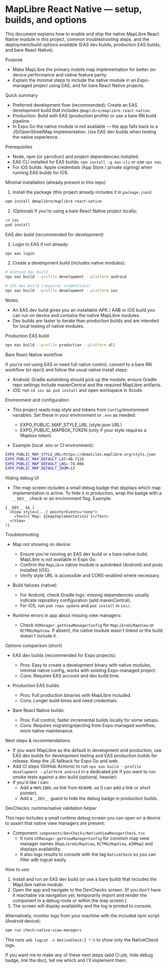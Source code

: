 # MapLibre React Native — setup, builds, and options

This document explains how to enable and ship the native MapLibre React Native module in this project, common troubleshooting steps, and the deployment/build options available (EAS dev builds, production EAS builds, and bare React Native).

Purpose
- Make MapLibre the primary mobile map implementation for better on-device performance and native feature parity.
- Explain the minimal steps to include the native module in an Expo-managed project using EAS, and for bare React Native projects.

Quick summary
- Preferred development flow (recommended): Create an EAS development build that includes `@maplibre/maplibre-react-native`.
- Production: Build with EAS (production profile) or use a bare RN build pipeline.
- In Expo Go the native module is not available — the app falls back to a JS/OpenStreetMap implementation. Use EAS dev builds when testing the native experience.

Prerequisites
- Node, npm (or yarn/bun) and project dependencies installed.
- EAS CLI installed for EAS builds: `npm install -g eas-cli` or use `npx eas`.
- For iOS builds: Apple credentials (App Store / private signing) when running EAS builds for iOS.

Minimal installation (already present in this repo)

1. Install the package (this project already includes it in `package.json`):

```bash
npm install @maplibre/maplibre-react-native
```

2. (Optional) If you're using a bare React Native project locally:

```bash
cd ios
pod install
```

EAS dev build (recommended for development)

1. Login to EAS if not already:

```bash
npx eas login
```

2. Create a development build (includes native modules):

```bash
# Android dev build
npx eas build --profile development --platform android

# iOS dev build (requires credentials)
npx eas build --profile development --platform ios
```

Notes:
- An EAS dev build gives you an installable APK / AAB or iOS build you can run on device and contains the native MapLibre modules.
- Dev builds are faster to iterate than production builds and are intended for local testing of native modules.

Production EAS build

```bash
npx eas build --profile production --platform all
```

Bare React Native workflow

If you're not using EAS or need full native control, convert to a bare RN workflow (or eject) and follow the usual native install steps:

- Android: Gradle autolinking should pick up the module; ensure Gradle repo settings include mavenCentral and the required MapLibre artifacts.
- iOS: run `cd ios && pod install` and open workspace in Xcode.

Environment and configuration

- This project reads map style and tokens from `Config`/environment variables. Set these in your environment or `.env` as needed:

  - EXPO_PUBLIC_MAP_STYLE_URL (style.json URL)
  - EXPO_PUBLIC_MAPBOX_TOKEN (only if your style requires a Mapbox token)

- Example (local .env or CI environment):

```bash
EXPO_PUBLIC_MAP_STYLE_URL=https://demotiles.maplibre.org/style.json
EXPO_PUBLIC_MAP_DEFAULT_LAT=40.7128
EXPO_PUBLIC_MAP_DEFAULT_LNG=-74.006
EXPO_PUBLIC_MAP_DEFAULT_ZOOM=13
```

Hiding debug UI

- The map screen includes a small debug badge that displays which map implementation is active. To hide it in production, wrap the badge with a `__DEV__` check or an environment flag. Example:

```tsx
{__DEV__ && (
  <View style={...} pointerEvents="none">
    <Text>{`Map: ${mapImplementation}`}</Text>
  </View>
)}
```

Troubleshooting

- Map not showing on device:
  - Ensure you're running an EAS dev build or a bare native build. MapLibre is not available in Expo Go.
  - Confirm the `MapLibre` native module is autolinked (Android) and pods installed (iOS).
  - Verify style URL is accessible and CORS-enabled where necessary.

- Build failures (native):
  - For Android, check Gradle logs: missing dependencies usually indicate repository configuration (add mavenCentral).
  - For iOS, run `pod repo update` and `pod install` in `ios/`.

- Runtime errors in app about missing view managers:
  - Check `UIManager.getViewManagerConfig` for `MapLibreGLMapView` or `RCTMGLMapView`. If absent, the native module wasn't linked or the build doesn't include it.

Options comparison (short)

- EAS dev builds (recommended for Expo projects):
  - Pros: Easy to create a development binary with native modules, minimal native config, works with existing Expo-managed project.
  - Cons: Requires EAS account and dev build time.

- Production EAS builds:
  - Pros: Full production binaries with MapLibre included.
  - Cons: Longer build times and need credentials.

- Bare React Native builds:
  - Pros: Full control, faster incremental builds locally for some setups.
  - Cons: Requires migrating/ejecting from Expo-managed workflow; more native maintenance.

Next steps & recommendations

- If you want MapLibre as the default in development and production, use EAS dev builds for development testing and EAS production builds for release. Keep the JS fallback for Expo Go and web.
- Add CI steps (GitHub Actions) to run `npx eas build --profile development --platform android` in a dedicated job if you want to run smoke tests against a dev build (optional, heavier).
- If you'd like I can:
  - Add a `MAPLIBRE.md` link from `README.md` (I can add a link or short pointer).
  - Add a `__DEV__` guard to hide the debug badge in production builds.

DevChecks: runtime/native validation helper

This repo includes a small runtime debug screen you can open on a device to assert that native view managers are present:

- Component: `components/DevChecks/NativeViewManagerCheck.tsx`
  - It runs `UIManager.getViewManagerConfig` for common map view manager names (`MapLibreGLMapView`, `RCTMGLMapView`, `AIRMap`) and displays availability.
  - It also logs results to console with the tag `NativeCheck` so you can filter adb logcat easily.

How to use:

1. Install and run an EAS dev build (or use a bare build) that includes the MapLibre native module.
2. Open the app and navigate to the DevChecks screen. (If you don't have it reachable via navigation yet, temporarily import and render the component in a debug route or within the map screen.)
3. The screen will display availability and the log is printed to console.

Alternatively, monitor logs from your machine with the included npm script (Android device):

```bash
npm run check:native-view-managers
```

This runs `adb logcat -s NativeCheck:I *:S` to show only the NativeCheck logs.


If you want me to make any of these next steps (add CI job, hide debug badge, link the doc), tell me which and I'll implement them.
